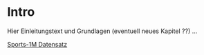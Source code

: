 # Intro

Hier Einleitungstext und Grundlagen (eventuell neues Kapitel ??) ...

[Sports-1M Datensatz](https://paperswithcode.com/dataset/sports-1m)